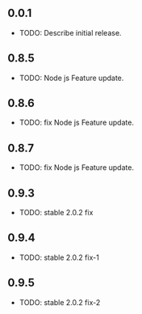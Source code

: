 ## 0.0.1

* TODO: Describe initial release.


## 0.8.5

* TODO: Node js Feature update.

## 0.8.6

* TODO: fix Node js Feature update.

## 0.8.7

* TODO: fix Node js Feature update.

## 0.9.3

* TODO: stable 2.0.2 fix

## 0.9.4

* TODO: stable 2.0.2 fix-1

## 0.9.5

* TODO: stable 2.0.2 fix-2